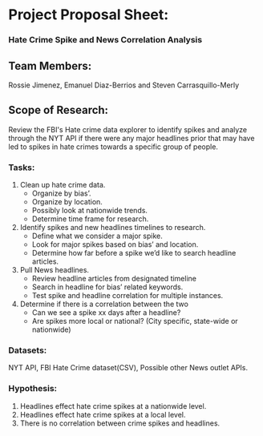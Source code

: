 # Project Proposal Sheet: 
### Hate Crime Spike and News Correlation Analysis
## Team Members: 
Rossie Jimenez, Emanuel Diaz-Berrios and Steven Carrasquillo-Merly
 
## Scope of Research:
Review the FBI's Hate crime data explorer to identify spikes and analyze through the NYT API if there were any major headlines prior that may have led to spikes in hate crimes towards a specific group of people. 

### Tasks:
1. Clean up hate crime data.
    - Organize by bias’.
    - Organize by location.
    - Possibly look at nationwide trends.
    - Determine time frame for research.
2.	Identify spikes and new headlines timelines to research.
    - Define what we consider a major spike.
    - Look for major spikes based on bias’ and location.
    - Determine how far before a spike we’d like to search headline articles.
3. Pull News headlines.
    - Review headline articles from designated timeline
    - Search in headline for bias’ related keywords. 
    - Test spike and headline correlation for multiple instances. 
4. Determine if there is a correlation between the two
    - Can we see a spike xx days after a headline?
    - Are spikes more local or national? (City specific, state-wide or nationwide)

### Datasets: 
NYT API, FBI Hate Crime dataset(CSV), Possible other News outlet APIs.

### Hypothesis:
1. Headlines effect hate crime spikes at a nationwide level.
2. Headlines effect hate crime spikes at a local level.
3. There is no correlation between crime spikes and headlines.
